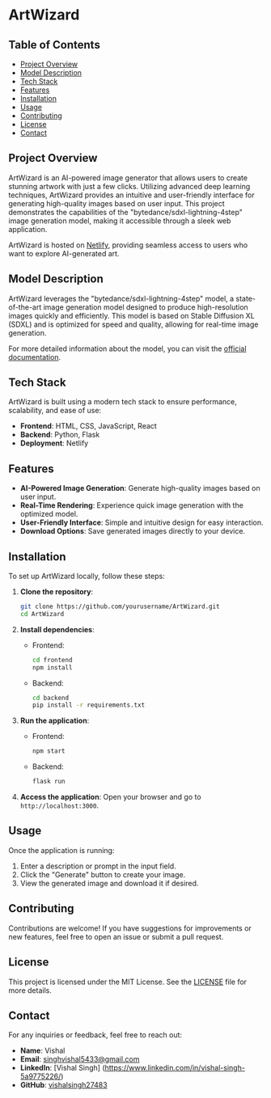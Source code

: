 
# ArtWizard

## Table of Contents
- [Project Overview](#project-overview)
- [Model Description](#model-description)
- [Tech Stack](#tech-stack)
- [Features](#features)
- [Installation](#installation)
- [Usage](#usage)
- [Contributing](#contributing)
- [License](#license)
- [Contact](#contact)

## Project Overview
ArtWizard is an AI-powered image generator that allows users to create stunning artwork with just a few clicks. Utilizing advanced deep learning techniques, ArtWizard provides an intuitive and user-friendly interface for generating high-quality images based on user input. This project demonstrates the capabilities of the "bytedance/sdxl-lightning-4step" image generation model, making it accessible through a sleek web application.

ArtWizard is hosted on [Netlify](https://66cf9fda84e3b939e466ea33--artwizard.netlify.app/), providing seamless access to users who want to explore AI-generated art.

## Model Description
ArtWizard leverages the "bytedance/sdxl-lightning-4step" model, a state-of-the-art image generation model designed to produce high-resolution images quickly and efficiently. This model is based on Stable Diffusion XL (SDXL) and is optimized for speed and quality, allowing for real-time image generation.

For more detailed information about the model, you can visit the [official documentation](https://replicate.com/bytedance/sdxl-lightning-4step/readme).

## Tech Stack
ArtWizard is built using a modern tech stack to ensure performance, scalability, and ease of use:

- **Frontend**: HTML, CSS, JavaScript, React
- **Backend**: Python, Flask
- **Deployment**: Netlify

## Features
- **AI-Powered Image Generation**: Generate high-quality images based on user input.
- **Real-Time Rendering**: Experience quick image generation with the optimized model.
- **User-Friendly Interface**: Simple and intuitive design for easy interaction.
- **Download Options**: Save generated images directly to your device.

## Installation
To set up ArtWizard locally, follow these steps:

1. **Clone the repository**:
   ```bash
   git clone https://github.com/yourusername/ArtWizard.git
   cd ArtWizard
   ```

2. **Install dependencies**:
   - Frontend:
     ```bash
     cd frontend
     npm install
     ```
   - Backend:
     ```bash
     cd backend
     pip install -r requirements.txt
     ```

3. **Run the application**:
   - Frontend:
     ```bash
     npm start
     ```
   - Backend:
     ```bash
     flask run
     ```

4. **Access the application**:
   Open your browser and go to `http://localhost:3000`.

## Usage
Once the application is running:

1. Enter a description or prompt in the input field.
2. Click the "Generate" button to create your image.
3. View the generated image and download it if desired.

## Contributing
Contributions are welcome! If you have suggestions for improvements or new features, feel free to open an issue or submit a pull request.

## License
This project is licensed under the MIT License. See the [LICENSE](LICENSE) file for more details.

## Contact
For any inquiries or feedback, feel free to reach out:

- **Name**: Vishal
- **Email**: singhvishal5433@gmail.com
- **LinkedIn**: [Vishal Singh] (https://www.linkedin.com/in/vishal-singh-5a9775226/) 
- **GitHub**: [vishalsingh27483](https://github.com/vishalsingh27483)
